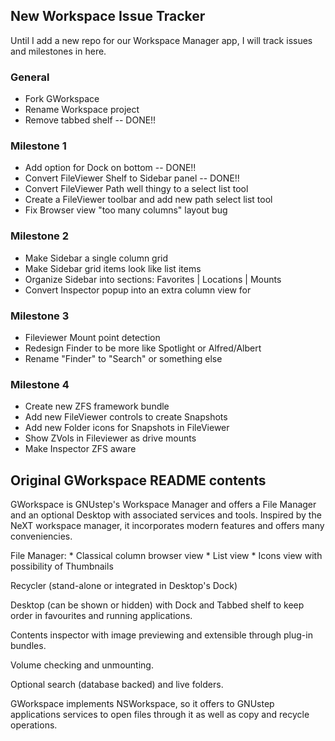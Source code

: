 ## New Workspace Issue Tracker
Until I add a new repo for our Workspace Manager app, I will track issues  and milestones in here.

### General

- Fork GWorkspace
- Rename Workspace project
- Remove tabbed shelf -- DONE!!

### Milestone 1

- Add option for Dock on bottom -- DONE!!
- Convert FileViewer Shelf to Sidebar panel -- DONE!!
- Convert FileViewer Path well thingy to a select list tool
- Create a FileViewer toolbar and add new path select list tool
- Fix Browser view "too many columns" layout bug 

### Milestone 2

- Make Sidebar a single column grid
- Make Sidebar grid items look like list items
- Organize Sidebar into sections: Favorites | Locations | Mounts
- Convert Inspector popup into an extra column view for 

### Milestone 3

- Fileviewer Mount point detection
- Redesign Finder to be more like Spotlight or Alfred/Albert
- Rename "Finder" to "Search" or something else

### Milestone 4

- Create new ZFS framework bundle
- Add new FileViewer controls to create Snapshots
- Add new Folder icons for Snapshots in FileViewer
- Show ZVols in Fileviewer as drive mounts
- Make Inspector ZFS aware



## Original GWorkspace README contents

GWorkspace is GNUstep's Workspace Manager and offers a File Manager and an optional Desktop with associated services and tools.
Inspired by the NeXT workspace manager, it incorporates modern features and offers many conveniencies.

File Manager:
     * Classical column browser view
     * List view
     * Icons view with possibility of Thumbnails

Recycler (stand-alone or integrated in Desktop's Dock)

Desktop (can be shown or hidden) with Dock and Tabbed shelf to keep order in favourites and running applications.

Contents inspector with image previewing and extensible through plug-in bundles.

Volume checking and unmounting.

Optional search (database backed) and live folders.

GWorkspace implements NSWorkspace, so it offers to GNUstep applications services to open files through it as well as copy and recycle operations.

